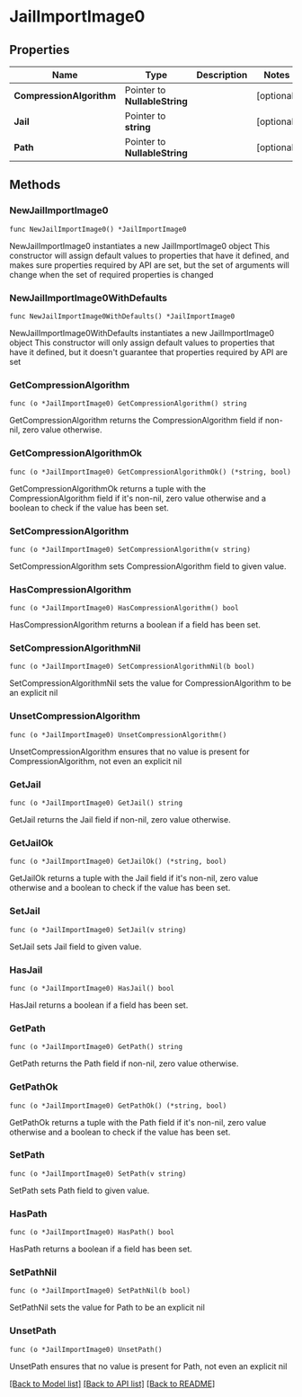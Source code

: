 # JailImportImage0

## Properties

Name | Type | Description | Notes
------------ | ------------- | ------------- | -------------
**CompressionAlgorithm** | Pointer to **NullableString** |  | [optional] 
**Jail** | Pointer to **string** |  | [optional] 
**Path** | Pointer to **NullableString** |  | [optional] 

## Methods

### NewJailImportImage0

`func NewJailImportImage0() *JailImportImage0`

NewJailImportImage0 instantiates a new JailImportImage0 object
This constructor will assign default values to properties that have it defined,
and makes sure properties required by API are set, but the set of arguments
will change when the set of required properties is changed

### NewJailImportImage0WithDefaults

`func NewJailImportImage0WithDefaults() *JailImportImage0`

NewJailImportImage0WithDefaults instantiates a new JailImportImage0 object
This constructor will only assign default values to properties that have it defined,
but it doesn't guarantee that properties required by API are set

### GetCompressionAlgorithm

`func (o *JailImportImage0) GetCompressionAlgorithm() string`

GetCompressionAlgorithm returns the CompressionAlgorithm field if non-nil, zero value otherwise.

### GetCompressionAlgorithmOk

`func (o *JailImportImage0) GetCompressionAlgorithmOk() (*string, bool)`

GetCompressionAlgorithmOk returns a tuple with the CompressionAlgorithm field if it's non-nil, zero value otherwise
and a boolean to check if the value has been set.

### SetCompressionAlgorithm

`func (o *JailImportImage0) SetCompressionAlgorithm(v string)`

SetCompressionAlgorithm sets CompressionAlgorithm field to given value.

### HasCompressionAlgorithm

`func (o *JailImportImage0) HasCompressionAlgorithm() bool`

HasCompressionAlgorithm returns a boolean if a field has been set.

### SetCompressionAlgorithmNil

`func (o *JailImportImage0) SetCompressionAlgorithmNil(b bool)`

 SetCompressionAlgorithmNil sets the value for CompressionAlgorithm to be an explicit nil

### UnsetCompressionAlgorithm
`func (o *JailImportImage0) UnsetCompressionAlgorithm()`

UnsetCompressionAlgorithm ensures that no value is present for CompressionAlgorithm, not even an explicit nil
### GetJail

`func (o *JailImportImage0) GetJail() string`

GetJail returns the Jail field if non-nil, zero value otherwise.

### GetJailOk

`func (o *JailImportImage0) GetJailOk() (*string, bool)`

GetJailOk returns a tuple with the Jail field if it's non-nil, zero value otherwise
and a boolean to check if the value has been set.

### SetJail

`func (o *JailImportImage0) SetJail(v string)`

SetJail sets Jail field to given value.

### HasJail

`func (o *JailImportImage0) HasJail() bool`

HasJail returns a boolean if a field has been set.

### GetPath

`func (o *JailImportImage0) GetPath() string`

GetPath returns the Path field if non-nil, zero value otherwise.

### GetPathOk

`func (o *JailImportImage0) GetPathOk() (*string, bool)`

GetPathOk returns a tuple with the Path field if it's non-nil, zero value otherwise
and a boolean to check if the value has been set.

### SetPath

`func (o *JailImportImage0) SetPath(v string)`

SetPath sets Path field to given value.

### HasPath

`func (o *JailImportImage0) HasPath() bool`

HasPath returns a boolean if a field has been set.

### SetPathNil

`func (o *JailImportImage0) SetPathNil(b bool)`

 SetPathNil sets the value for Path to be an explicit nil

### UnsetPath
`func (o *JailImportImage0) UnsetPath()`

UnsetPath ensures that no value is present for Path, not even an explicit nil

[[Back to Model list]](../README.md#documentation-for-models) [[Back to API list]](../README.md#documentation-for-api-endpoints) [[Back to README]](../README.md)


